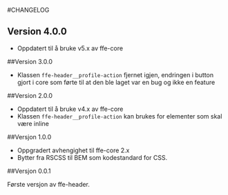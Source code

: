 #CHANGELOG

## Version 4.0.0
* Oppdatert til å bruke v5.x av ffe-core 

##Version 3.0.0
* Klassen `ffe-header__profile-action` fjernet igjen, endringen i button gjort i core som førte til at den ble laget var en bug og ikke en feature

##Version 2.0.0
* Oppdatert til å bruke v4.x av ffe-core
* Klassen `ffe-header__profile-action` kan brukes for elementer som skal være inline

##Versjon 1.0.0

* Oppgradert avhengighet til ffe-core 2.x
* Bytter fra RSCSS til BEM som kodestandard for CSS.

##Versjon 0.0.1

Første versjon av ffe-header.
